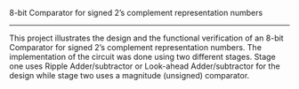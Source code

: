 8-bit Comparator for signed 2’s complement representation numbers
********************************************************************
This project illustrates the design and the functional verification of an 8-bit Comparator for signed 2’s complement representation numbers.
The implementation of the circuit was done using two different stages. 
Stage one uses Ripple Adder/subtractor or Look-ahead Adder/subtractor for the design while stage two uses a magnitude (unsigned) comparator.

